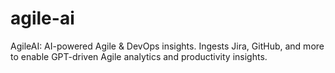 # agile-ai
AgileAI: AI-powered Agile &amp; DevOps insights. Ingests Jira, GitHub, and more to enable GPT-driven Agile analytics and productivity insights.
